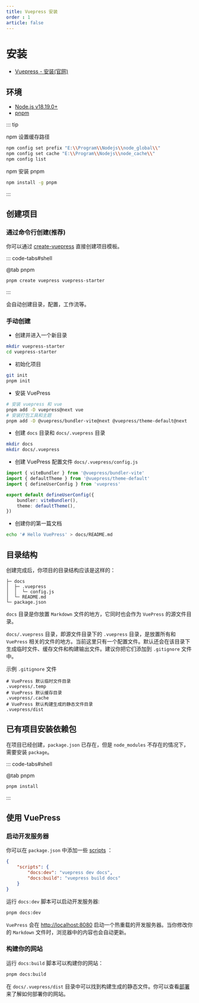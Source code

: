 ```yaml
---
title: Vuepress 安装
order : 1
article: false
---
```


# 安装

* [Vuepress - 安装(官网)](https://vuepress.vuejs.org/zh/guide/getting-started.html)

## 环境

* [Node.js v18.19.0+](https://nodejs.org/)
* [pnpm](https://pnpm.io/zh/)

::: tip

npm 设置缓存路径

```bash
npm config set prefix "E:\\Program\\Nodejs\\node_global\\"
npm config set cache "E:\\Program\\Nodejs\\node_cache\\"
npm config list
```

npm 安装 pnpm

```bash
npm install -g pnpm
```
:::

## 创建项目

### 通过命令行创建(推荐)

你可以通过 [create-vuepress](https://www.npmjs.com/package/create-vuepress) 直接创建项目模板。

::: code-tabs#shell

@tab pnpm

```bash
pnpm create vuepress vuepress-starter
```

:::

会自动创建目录，配置，工作流等。

### 手动创建

- 创建并进入一个新目录

```bash
mkdir vuepress-starter
cd vuepress-starter
```

- 初始化项目

```bash
git init
pnpm init
```

- 安装 VuePress

```bash
# 安装 vuepress 和 vue
pnpm add -D vuepress@next vue
# 安装打包工具和主题
pnpm add -D @vuepress/bundler-vite@next @vuepress/theme-default@next
```

- 创建 `docs` 目录和 `docs/.vuepress` 目录

```bash
mkdir docs
mkdir docs/.vuepress
```

- 创建 VuePress 配置文件 `docs/.vuepress/config.js`

```ts
import { viteBundler } from '@vuepress/bundler-vite'
import { defaultTheme } from '@vuepress/theme-default'
import { defineUserConfig } from 'vuepress'

export default defineUserConfig({
    bundler: viteBundler(),
    theme: defaultTheme(),
})
```

- 创建你的第一篇文档

```bash
echo '# Hello VuePress' > docs/README.md
```

## 目录结构

创建完成后，你项目的目录结构应该是这样的：

```
├─ docs
│  ├─ .vuepress
│  │  └─ config.js
│  └─ README.md
└─ package.json
```

`docs` 目录是你放置 `Markdown` 文件的地方，它同时也会作为 `VuePress` 的源文件目录。

`docs/.vuepress` 目录，即源文件目录下的 `.vuepress` 目录，是放置所有和 `VuePress` 相关的文件的地方。当前这里只有一个配置文件。默认还会在该目录下生成临时文件、缓存文件和构建输出文件。建议你把它们添加到 `.gitignore` 文件中。

示例 `.gitignore` 文件

```
# VuePress 默认临时文件目录
.vuepress/.temp
# VuePress 默认缓存目录
.vuepress/.cache
# VuePress 默认构建生成的静态文件目录
.vuepress/dist
```

## 已有项目安装依赖包

在项目已经创建，`package.json` 已存在，但是 `node_modules` 不存在的情况下，需要安装 `package`。

::: code-tabs#shell

@tab pnpm
```bash
pnpm install
```

:::

## 使用 VuePress

### 启动开发服务器

你可以在 `package.json` 中添加一些 [scripts](https://classic.yarnpkg.com/zh-Hans/docs/package-json#toc-scripts) ：

```json
{
    "scripts": {
        "docs:dev": "vuepress dev docs",
        "docs:build": "vuepress build docs"
    }
}
```

运行 `docs:dev` 脚本可以启动开发服务器:

```bash
pnpm docs:dev
```

`VuePress` 会在 [http://localhost:8080](http://localhost:8080) 启动一个热重载的开发服务器。当你修改你的 `Markdown` 文件时，浏览器中的内容也会自动更新。

### 构建你的网站

运行 `docs:build` 脚本可以构建你的网站：

```bash
pnpm docs:build
```

在 `docs/.vuepress/dist` 目录中可以找到构建生成的静态文件。你可以查看[部署](./VuePress_Deployment.md)来了解如何部署你的网站。